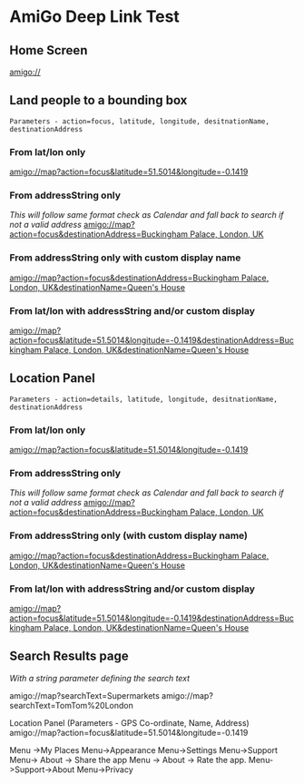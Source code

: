 # AmiGo Deep Link Test

## Home Screen
  [amigo://](amigo://)

## Land people to a bounding box

`Parameters - action=focus, latitude, longitude, desitnationName, destinationAddress`

### From lat/lon only

[amigo://map?action=focus&latitude=51.5014&longitude=-0.1419](amigo://map?action=focus&latitude=51.5014&longitude=-0.1419)

### From addressString only

*This will follow same format check as Calendar and fall back to search if not a valid address*
[amigo://map?action=focus&destinationAddress=Buckingham Palace, London, UK](amigo://map?action=focus&destinationAddress=Buckingham%20Palace%2C%20London%2C%20UK)

### From addressString only with custom display name

[amigo://map?action=focus&destinationAddress=Buckingham Palace, London, UK&destinationName=Queen's House](amigo://map?action=focus&destinationAddress=Buckingham%20Palace%2C%20London%2C%20UK&destinationName=Queen%27s%20House)

### From lat/lon with addressString and/or custom display

[amigo://map?action=focus&latitude=51.5014&longitude=-0.1419&destinationAddress=Buckingham Palace, London, UK&destinationName=Queen's House](amigo://map?action=focus&latitude=51.5014&longitude=-0.1419&destinationAddress=Buckingham%20Palace%2C%20London%2C%20UK&destinationName=Queen%27s%20House)

## Location Panel

`Parameters - action=details, latitude, longitude, desitnationName, destinationAddress`

### From lat/lon only

[amigo://map?action=focus&latitude=51.5014&longitude=-0.1419](amigo://map?action=focus&latitude=51.5014&longitude=-0.1419)

### From addressString only

*This will follow same format check as Calendar and fall back to search if not a valid address*
[amigo://map?action=focus&destinationAddress=Buckingham Palace, London, UK](amigo://map?action=focus&destinationAddress=Buckingham%20Palace%2C%20London%2C%20UK)

### From addressString only (with custom display name)

[amigo://map?action=focus&destinationAddress=Buckingham Palace, London, UK&destinationName=Queen's House](amigo://map?action=focus&destinationAddress=Buckingham%20Palace%2C%20London%2C%20UK&destinationName=Queen%27s%20House)

### From lat/lon with addressString and/or custom display

[amigo://map?action=focus&latitude=51.5014&longitude=-0.1419&destinationAddress=Buckingham Palace, London, UK&destinationName=Queen's House](amigo://map?action=focus&latitude=51.5014&longitude=-0.1419&destinationAddress=Buckingham%20Palace%2C%20London%2C%20UK&destinationName=Queen%27s%20House)

## Search Results page 

*With a string parameter defining the search text*

amigo://map?searchText=Supermarkets
amigo://map?searchText=TomTom%20London

Location Panel (Parameters - GPS Co-ordinate, Name, Address)
amigo://map?action=focus&latitude=51.5014&longitude=-0.1419


Menu →My Places
Menu->Appearance
Menu->Settings
Menu→Support
Menu→ About → Share the app
Menu → About → Rate the app.
Menu->Support->About
Menu->Privacy
